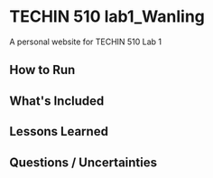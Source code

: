 # TECHIN 510 lab1_Wanling
A personal website for TECHIN 510 Lab 1
## How to Run
## What's Included
## Lessons Learned
## Questions / Uncertainties